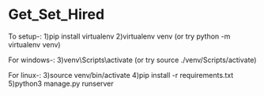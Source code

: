 # Get_Set_Hired
To setup-:
1)pip install virtualenv
2)virtualenv venv (or try python -m virtualenv venv)

For windows-:
3)venv\Scripts\activate (or try source ./venv/Scripts/activate)

For linux-:
3)source venv/bin/activate
4)pip install -r requirements.txt
5)python3 manage.py runserver
